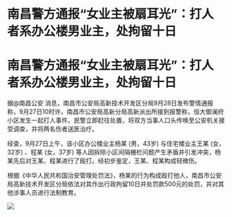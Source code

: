# 南昌警方通报“女业主被扇耳光”：打人者系办公楼男业主，处拘留十日

# 南昌警方通报“女业主被扇耳光”：打人者系办公楼男业主，处拘留十日

据@南昌公安
消息，南昌市公安局高新技术开发区分局9月28日发布警情通报称，9月27日10时许，南昌市公安局高新分局高新派出所接到报警称，恒大御澜府小区发生一起打人事件。民警立即赶往处置，将双方当事人口头传唤至公安机关接受调查，并将两名伤者送医治疗。

经查，9月27日上午，该小区办公楼业主杨某 (男，43岁) 与住宅楼业主王某 (女，32岁) 、程某 (女，37岁)
等人因拆除小区间隔栅栏问题产生矛盾并引发冲突，杨某先后对王某、程某进行了殴打。经初步鉴定，王某、程某构成轻微伤。

根据《中华人民共和国治安管理处罚法》，杨某的行为构成殴打他人，南昌市公安局高新技术开发区分局依法对其作出行政拘留10日并处罚款500元的处罚，并对其他涉事人员进行法制教育。

![](https://inews.gtimg.com/om_bt/OtOl52liqfQ237lmnVLn-j83AsmL9leHV6EpZCsaYMfxMAA/1000)

